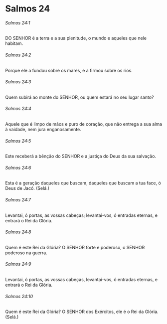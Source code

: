 # Salmos 24

###### Salmos 24:1

DO SENHOR é a terra e a sua plenitude, o mundo e aqueles que nele habitam.

###### Salmos 24:2

Porque ele a fundou sobre os mares, e a firmou sobre os rios.

###### Salmos 24:3

Quem subirá ao monte do SENHOR, ou quem estará no seu lugar santo?

###### Salmos 24:4

Aquele que é limpo de mãos e puro de coração, que não entrega a sua alma à vaidade, nem jura enganosamente.

###### Salmos 24:5

Este receberá a bênção do SENHOR e a justiça do Deus da sua salvação.

###### Salmos 24:6

Esta é a geração daqueles que buscam, daqueles que buscam a tua face, ó Deus de Jacó. (Selá.)

###### Salmos 24:7

Levantai, ó portas, as vossas cabeças; levantai-vos, ó entradas eternas, e entrará o Rei da Glória.

###### Salmos 24:8

Quem é este Rei da Glória? O SENHOR forte e poderoso, o SENHOR poderoso na guerra.

###### Salmos 24:9

Levantai, ó portas, as vossas cabeças, levantai-vos, ó entradas eternas, e entrará o Rei da Glória.

###### Salmos 24:10

Quem é este Rei da Glória? O SENHOR dos Exércitos, ele é o Rei da Glória. (Selá.)

